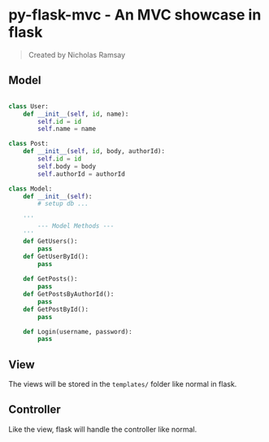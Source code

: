 # py-flask-mvc - An MVC showcase in flask
> Created by Nicholas Ramsay

## Model
```python

class User:
    def __init__(self, id, name):
        self.id = id 
        self.name = name

class Post:
    def __init__(self, id, body, authorId):
        self.id = id 
        self.body = body
        self.authorId = authorId

class Model:
    def __init__(self):
        # setup db ...

    '''
        --- Model Methods ---
    '''
    def GetUsers():
        pass
    def GetUserById():
        pass
    
    def GetPosts():
        pass
    def GetPostsByAuthorId():
        pass
    def GetPostById():
        pass

    def Login(username, password):
        pass
```

## View
The views will be stored in the `templates/` folder like normal in flask.

## Controller
Like the view, flask will handle the controller like normal.